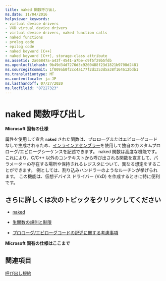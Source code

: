 ```yaml
---
title: naked 関数呼び出し
ms.date: 11/04/2016
helpviewer_keywords:
- virtual device drivers
- VXD virtual device drivers
- virtual device drivers, naked function calls
- naked functions
- prolog code
- epilog code
- naked keyword [C++]
- naked keyword [C++], storage-class attribute
ms.assetid: 2a66847a-a43f-4541-a7be-c9f5f29b5fdb
ms.openlocfilehash: 9b49d34d7276d3c9260488f23d1821b9708d2481
ms.sourcegitcommit: 1f009ab0f2cc4a177f2d1353d5a38f164612bdb1
ms.translationtype: MT
ms.contentlocale: ja-JP
ms.lasthandoff: 07/27/2020
ms.locfileid: "87227323"
---
```

# <a name="naked-function-calls"></a>naked 関数呼び出し

**Microsoft 固有の仕様**

属性を使用して宣言 **`naked`** された関数は、プロローグまたはエピローグコードなしで生成されるため、[インラインアセンブラー](../assembler/inline/inline-assembler.md)を使用して独自のカスタムプロローグ/エピローグシーケンスを記述できます。 naked 関数は高度な機能です。 これにより、C/C++ 以外のコンテキストから呼び出される関数を宣言して、パラメーターの存在する場所や保持されるレジスタについて、異なる想定をすることができます。 例としては、割り込みハンドラーのようなルーチンが挙げられます。 この機能は、仮想デバイス ドライバー (VxD) を作成するときに特に便利です。

## <a name="what-do-you-want-to-know-more-about"></a>さらに詳しくは次のトピックをクリックしてください

- [naked](../cpp/naked-cpp.md)

- [生関数の規則と制限](../cpp/rules-and-limitations-for-naked-functions.md)

- [プロローグ/エピローグコードの記述に関する考慮事項](../cpp/considerations-for-writing-prolog-epilog-code.md)

**Microsoft 固有の仕様はここまで**

## <a name="see-also"></a>関連項目

[呼び出し規約](../cpp/calling-conventions.md)
